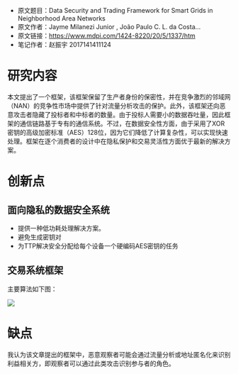 - 原文题目：Data Security and Trading Framework for Smart Grids in Neighborhood Area Networks 
- 原文作者：Jayme Milanezi Junior , João Paulo C. L. da Costa...
- 原文链接：https://www.mdpi.com/1424-8220/20/5/1337/htm
- 笔记作者：赵振宇 2017141411124

# 研究内容 #
本文提出了一个框架，该框架保留了生产者身份的保密性，并在竞争激烈的邻域网（NAN）的竞争性市场中提供了针对流量分析攻击的保护。此外，该框架还向恶意攻击者隐藏了投标者和中标者的数量。由于投标人需要小的数据吞吐量，因此框架的通信链路基于专有的通信系统。不过，在数据安全性方面，由于采用了XOR密钥的高级加密标准（AES）128位，因为它们降低了计算复杂性，可以实现快速处理。框架在逐个消费者的设计中在隐私保护和交易灵活性方面优于最新的解决方案。
# 创新点 #
## 面向隐私的数据安全系统 ##
- 提供一种低功耗处理解决方案。
- 避免生成密钥对
- 为TTP解决安全分配给每个设备一个硬编码AES密钥的任务

## 交易系统框架 ##
主要算法如下图：

![](https://pic.downk.cc/item/5ea9511fc2a9a83be538932c.png)

# 缺点 #
我认为该文章提出的框架中，恶意观察者可能会通过流量分析或地址匿名化来识别利益相关方，即观察者可以通过此类攻击识别参与者的角色。